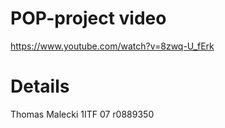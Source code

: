 # POP-project video
https://www.youtube.com/watch?v=8zwq-U_fErk
# Details
Thomas Malecki 1ITF 07 r0889350

